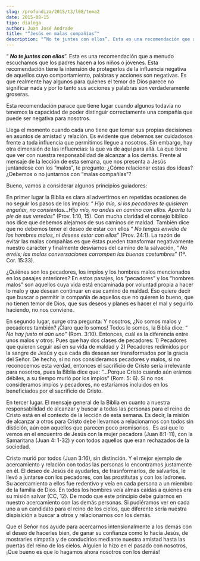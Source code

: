 ```yaml
---
slug: /profundiza/2015/t3/l08/tema2
date: 2015-08-15
tipo: dialoga
author: Juan José Andrade
title: "“Jesús en malas compañías”"
description: "“No te juntes con ellos”. Esta es una recomendación que a menudo escuchamos que  los padres hacen a los niños o jóvenes. Esta recomendación tiene la intensión  de protegerlos de la influencia negativa de aquellos cuyo comportamiento,  palabras y acciones son negativas. Es que ..."
---
```


“ **_No te juntes con ellos_**”. Esta es una recomendación que a menudo escuchamos que los padres hacen a los niños o jóvenes. Esta recomendación tiene la intensión de protegerlos de la influencia negativa de aquellos cuyo comportamiento, palabras y acciones son negativas. Es que realmente hay algunos para quienes el temor de Dios parece no significar nada y por lo tanto sus acciones y palabras son verdaderamente groseras.

Esta recomendación parace que tiene lugar cuando algunos todavía no tenemos la capacidad de poder distinguir correctamente una compañía que puede ser negativa para nosotros.

Llega el momento cuando cada uno tiene que tomar sus propias decisiones en asuntos de amistad y relación. Es evidente que debemos ser cuidadosos frente a toda influencia que permitimos llegue a nosotros. Sin embargo, hay otra dimensión de las influencias: la que va de aquí para allá. La que tiene que ver con nuestra responsabilidad de alcanzar a los demás. Frente al mensaje de la lección de esta semana, que nos presenta a Jesús juntándose con los “malos”, te pregunto: ¿Cómo relacionar estas dos ideas? ¿Debemos o no juntarnos con “malas compañías”?

Bueno, vamos a considerar algunos principios guiadores:

En primer lugar la Biblia es clara al advertirnos en repetidas ocasiones de no seguir los pasos de los impíos: “ _Hijo mío, si los pecadores te quisieren engañar, no consientas…Hijo mío, no andes en camino con ellos. Aparta tu pie de sus veredas_” (Prov. 1:10, 15). Con mucha claridad el consejo bíblico nos dice que debemos alejarnos de sus caminos de maldad. También dice que no debemos tener el deseo de estar con ellos “ _No tengas envidia de los hombres malos, ni desees estar con ellos_” (Prov. 24:1). La razón de evitar las malas compañías es que éstas pueden transformar negativamente nuestro carácter y finalmente desviarnos del camino de la salvación, “ _No erréis; las malas conversaciones corrompen las buenas costumbres_” (1ª. Cor. 15:33).

¿Quiénes son los pecadores, los impíos y los hombres malos mencionados en los pasajes anteriores? En estos pasajes, los “pecadores” y los “hombres malos” son aquellos cuya vida está encaminada por voluntad propia a hacer lo malo y que desean continuar en ese camino de maldad. Eso quiere decir que buscar o permitir la compañía de aquellos que no quieren lo bueno, que no tienen temor de Dios, que sus deseos y planes es hacer el mal y seguirlo haciendo, no nos conviene.

En segundo lugar, surge otra pregunta: Y nosotros, ¿No somos malos y pecadores también? ¡Claro que lo somos! Todos lo somos, la Biblia dice: “ _No hay justo ni aún uno_” (Rom. 3:10). Entonces, cuál es la diferencia entre unos malos y otros. Pues que hay dos clases de pecadores: 1) Pecadores que quieren seguir así en su vida de maldad y 2) Pecadores redimidos por la sangre de Jesús y que cada día desean ser transformados por la gracia del Señor. De hecho, si no nos consideramos pecadores y malos, si no reconocemos esta verdad, entonces el sacrificio de Cristo sería irrelevante para nosotros, pues la Biblia dice que: “…Porque Cristo cuando aún erámos débiles, a su tiempo murió por los impíos” (Rom. 5: 6). Si no nos consideramos impíos y pecadores, no estaríamos incluidos en los beneficiados por el sacrificio de Cristo.

En tercer lugar. El mensaje general de la Biblia en cuanto a nuestra responsabilidad de alcanzar y buscar a todas las personas para el reino de Cristo está en el contexto de la lección de esta semana. Es decir, la misión de alcanzar a otros para Cristo debe llevarnos a relacionarnos con todos sin distición, aún con aquellos que parecen poco promisorios.  Es así que lo vemos en el encuentro de Jesús con la mujer pecadora (Juan 8:1-11), con la Samaritana (Juan 4: 1-32) y con todos aquellos que eran rechazados de la sociedad.

Cristo murió por todos (Juan 3:16), sin distinción. Y el mejor ejemplo de acercamiento y relación con todas las personas lo encontramos justamente en él. El deseo de Jesús de ayudarles, de trasnformarlos, de salvarlos, le llevó a juntarse con los pecadores, con las prostitutas y con los ladrones. Su acercamiento a ellos fue redentivo y veía en cada persona a un miembro de la familia de Dios. En todos los hombres veía almas caídas a quienes era su misión salvar (CC, 12). De modo que este principio debe guiarnos en nuestro acercamiento con las demás personas. Si pudiéramos ver en cada uno a un candidato para el reino de los cielos, que diferente sería nuestra dispisición a buscar a otros y relacionarnos con los demás.

Que el Señor nos ayude para acercarnos intensionalmente a los demás con el deseo de hacerles bien, de ganar su confianza como lo hacía Jesús, de mostrarles simpatía y de conducirlos mediante nuestra amistad hasta las puertas del reino de los cielos. Alguien lo hizo en el pasado con nosotros, ¡Que bueno es que lo hagamos ahora nosotros con los demás!
